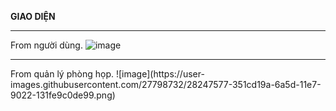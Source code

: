 ﻿**GIAO DIỆN**<hr>
From người dùng.
![image](https://user-images.githubusercontent.com/27798732/28247470-54c8c172-6a5b-11e7-9abb-b2ca962b67a8.png)
<hr>
From quản lý phòng họp.
![image](https://user-images.githubusercontent.com/27798732/28247577-351cd19a-6a5d-11e7-9022-131fe9c0de99.png)

